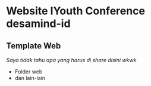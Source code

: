 Website IYouth Conference desamind-id
==
Template Web
--
*Saya tidak tahu apa yang harus di share disini wkwk*
- Folder web
- dan lain-lain

